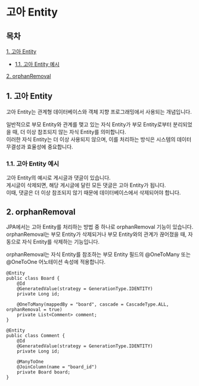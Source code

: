 # 고아 Entity

## 목차

[1. 고아 Entity](#1-고아-entity)
- [1.1. 고아 Entity 예시](#11-고아-entity-예시)

[2. orphanRemoval](#2-orphanremoval)

## 1. 고아 Entity

고아 Entity는 관계형 데이터베이스와 객체 지향 프로그래밍에서 사용되는 개념입니다.

일반적으로 부모 Entity와 관계를 맺고 있는 자식 Entity가 부모 Entity로부터 분리되었을 때, 더 이상 참조되지 않는 자식 Entity를 의미합니다.<br>
이러한 자식 Entity는 더 이상 사용되지 않으며, 이를 처리하는 방식은 시스템의 데이터 무결성과 효율성에 중요합니다.

### 1.1. 고아 Entity 예시

고아 Entity의 예시로 게시글과 댓글이 있습니다.<br>
게시글이 삭제되면, 해당 게시글에 달린 모든 댓글은 고아 Entity가 됩니다.<br>
이때, 댓글은 더 이상 참조되지 않기 때문에 데이터베이스에서 삭제되어야 합니다.

## 2. orphanRemoval

JPA에서는 고아 Entity를 처리하는 방법 중 하나로 orphanRemoval 기능이 있습니다.<br>
orphanRemoval는 부모 Entity가 삭제되거나 부모 Entity와의 관계가 끊어졌을 때, 자동으로 자식 Entity를 삭제하는 기능입니다.

orphanRemoval는 자식 Entity를 참조하는 부모 Entity 필드의 @OneToMany 또는 @OneToOne 어노테이션 속성에 적용합니다.

```
@Entity
public class Board {
    @Id
    @GeneratedValue(strategy = GenerationType.IDENTITY)
    private Long id;

    @OneToMany(mappedBy = "board", cascade = CascadeType.ALL, orphanRemoval = true)
    private List<Comment> comment;
}

@Entity
public class Comment {
    @Id
    @GeneratedValue(strategy = GenerationType.IDENTITY)
    private Long id;

    @ManyToOne
    @JoinColumn(name = "board_id")
    private Board board;
}
```